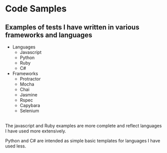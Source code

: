 # Code Samples

## Examples of tests I have written in various frameworks and languages

- Languages
  - Javascript
  - Python
  - Ruby
  - C#
- Frameworks
  - Protractor 
  - Mocha
  - Chai 
  - Jasmine 
  - Rspec
  - Capybara
  - Selenium
</br>
The javascript and Ruby examples are more complete and reflect languages I have used more extensively.

Python and C# are intended as simple basic templates for languages I have used less.

